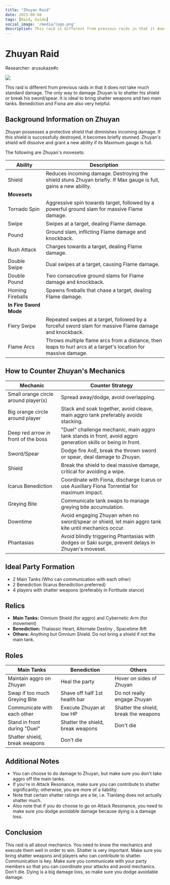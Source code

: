 ```yaml
---
title: "Zhuyan Raid"
date: 2023-08-08
tags: [Raid, Guide]
social_image: '/media/logo.png'
description: This raid is different from previous raids in that it does not take much standard damage. The only way to damage Zhuyan is to shatter his shield or break his sword/spear. It is ideal to bring shatter weapons and two main tanks. Benediction and Fiona are also very helpful.
---
```


# Zhuyan Raid
Researcher: arusukaze#c

![](https://telegra.ph/file/17d9f09ad78e70a75a567.png)


This raid is different from previous raids in that it does not take much standard damage. The only way to damage Zhuyan is to shatter his shield or break his sword/spear.
It is ideal to bring shatter weapons and two main tanks. Benediction and Fiona are also very helpful.

## Background Information on Zhuyan

Zhuyan possesses a protective shield that diminishes incoming damage. If this shield is successfully destroyed, it becomes briefly stunned. Zhuyan's shield will dissolve and grant a new ability if its Maximum gauge is full.





The following are Zhuyan's movesets:

| **Ability**                | **Description**                                                                                                       |
|---------------------------|-----------------------------------------------------------------------------------------------------------------------|
| Shield                    | Reduces incoming damage. Destroying the shield stuns Zhuyan briefly. If Max gauge is full, gains a new ability.       |
| **Movesets**              |                                                                                                                       |
| Tornado Spin              | Aggressive spin towards target, followed by a powerful ground slam for massive Flame damage.                       |
| Swipe                     | Swipes at a target, dealing Flame damage.                                                                            |
| Pound                     | Ground slam, inflicting Flame damage and knockback.                                                                  |
| Rush Attack               | Charges towards a target, dealing Flame damage.                                                                      |
| Double Swipe              | Dual swipes at a target, causing Flame damage.                                                                      |
| Double Pound              | Two consecutive ground slams for Flame damage and knockback.                                                        |
| Homing Fireballs          | Spawns fireballs that chase a target, dealing Flame damage.                                                         |
| **In Fire Sword Mode**    |                                                                                                                       |
| Fiery Swipe               | Repeated swipes at a target, followed by a forceful sword slam for massive Flame damage and knockback.              |
| Flame Arcs                | Throws multiple flame arcs from a distance, then leaps to hurl arcs at a target's location for massive damage.     |


## How to Counter Zhuyan's Mechanics

| **Mechanic**                      | **Counter Strategy**                                                                                        |
|-----------------------------------|-------------------------------------------------------------------------------------------------------------|
| Small orange circle around player(s) | Spread away/dodge, avoid overlapping.                                                                     |
| Big orange circle around player     | Stack and soak together, avoid cleave, main aggro tank preferably avoids stacking.                       |
| Deep red arrow in front of the boss | "Duel" challenge mechanic, main aggro tank stands in front, avoid aggro generation skills or being in front. |
| Sword/Spear                         | Dodge fire AoE, break the thrown sword or spear, deal damage to Zhuyan.                                 |
| Shield                             | Break the shield to deal massive damage, critical for avoiding a wipe.                                    |
| Icarus Benediction                 | Coordinate with Fiona, discharge Icarus or use Auxillary Fiona Torrential for maximum impact.             |
| Greying Bite                        | Communicate tank swaps to manage greying bite accumulation.                                              |
| Downtime                           | Avoid engaging Zhuyan when no sword/spear or shield, let main aggro tank kite until mechanics occur.       |
| Phantasias                         | Avoid blindly triggering Phantasias with dodges or Saki surge, prevent delays in Zhuyan's moveset.          |


## Ideal Party Formation

- 2 Main Tanks (Who can communication with each other)
- 2 Benediction (Icarus Benediction preferred)
- 4 players with shatter weapons (preferably in Fortitude stance)

## Relics

- **Main Tanks:** Omnium Shield (for aggro) and Cybernetic Arm (for movement)
- **Benediction:** Thalassic Heart, Alternate Destiny , Spacetime Rift
- **Others:** Anything but Omnium Shield. Do not bring a shield if not the main tank.

## Roles

| **Main Tanks**         | **Benediction**                  | **Others**                               |
|------------------------|----------------------------------|------------------------------------------|
|  Maintain aggro on Zhuyan | Heal the party               | Hover on sides of Zhuyan               |
|  Swap if too much Greying Bite | Shave off half 1st health bar |  Do not really engage Zhuyan           |
| Communicate with each other | Execute Zhuyan at low HP     | Shatter the shield, break the weapons |
|  Stand in front during "Duel" | Shatter the shield, break weapons | Don't die                           |
| Shatter shield, break weapons |  Don't die                   |                    |

## Additional Notes

- You can choose to do damage to Zhuyan, but make sure you don't take aggro off the main tanks.
- If you're in Attack Resonance, make sure you can contribute to shatter significantly; otherwise, you are more of a liability.
- Note that certain shatter ratings are a lie; i.e. Tianlang does not actually shatter much.
- Also note that if you do choose to go on Attack Resonance, you need to make sure you dodge avoidable damage because dying is a damage loss.

## Conclusion

This raid is all about mechanics. You need to know the mechanics and execute them well in order to win.
Shatter is very important. Make sure you bring shatter weapons and players who can contribute to shatter.
Communication is key. Make sure you communicate with your party members so that you can coordinate your attacks and avoid mechanics.
Don't die. Dying is a big damage loss, so make sure you dodge avoidable damage.